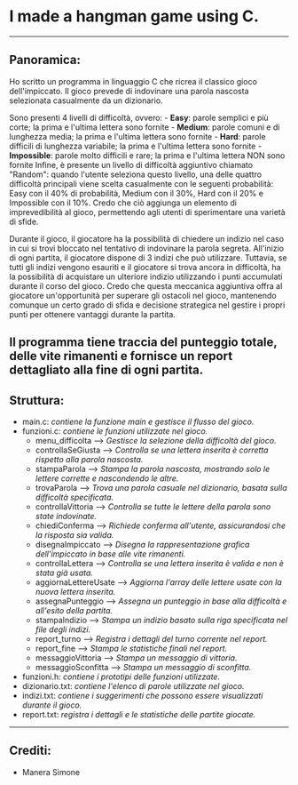 # I made a hangman game using C.
---
## Panoramica:
Ho scritto un programma in linguaggio C che ricrea il classico gioco dell'impiccato. 
Il gioco prevede di indovinare una parola nascosta selezionata casualmente da un dizionario. 

Sono presenti 4 livelli di difficoltà, ovvero:
    - **Easy**: parole semplici e più corte; la prima e l'ultima lettera sono fornite
    - **Medium**: parole comuni e di lunghezza media; la prima e l'ultima lettera sono fornite
    - **Hard**: parole difficili di lunghezza variabile; la prima e l'ultima lettera sono fornite
    - **Impossible**: parole molto difficili e rare; la prima e l'ultima lettera NON sono fornite
Infine, è presente un livello di difficoltà aggiuntivo chiamato "Random": quando l'utente seleziona questo livello, 
una delle quattro difficoltà principali viene scelta casualmente con le seguenti probabilità: 
    Easy con il 40% di probabilità, Medium con il 30%, Hard con il 20% e Impossible con il 10%. 
Credo che ciò aggiunga un elemento di imprevedibilità al gioco, permettendo agli utenti di sperimentare una varietà di sfide.

Durante il gioco, il giocatore ha la possibilità di chiedere un indizio nel caso in cui si trovi bloccato nel tentativo 
di indovinare la parola segreta. All'inizio di ogni partita, il giocatore dispone di 3 indizi che può utilizzare. 
Tuttavia, se tutti gli indizi vengono esauriti e il giocatore si trova ancora in difficoltà, ha la possibilità di acquistare 
un ulteriore indizio utilizzando i punti accumulati durante il corso del gioco.
Credo che questa meccanica aggiuntiva offra al giocatore un'opportunità per superare gli ostacoli nel gioco, mantenendo comunque 
un certo grado di sfida e decisione strategica nel gestire i propri punti per ottenere vantaggi durante la partita.

Il programma tiene traccia del punteggio totale, delle vite rimanenti e fornisce un report dettagliato alla fine di ogni partita.
---
## Struttura:
- main.c: *contiene la funzione main e gestisce il flusso del gioco.*
- funzioni.c: *contiene le funzioni utilizzate nel gioco.*
    - menu_difficolta        --> *Gestisce la selezione della difficoltà del gioco.*
    - controllaSeGiusta      --> *Controlla se una lettera inserita è corretta rispetto alla parola nascosta.*
    - stampaParola           --> *Stampa la parola nascosta, mostrando solo le lettere corrette e nascondendo le altre.*
    - trovaParola            --> *Trova una parola casuale nel dizionario, basata sulla difficoltà specificata.*
    - controllaVittoria      --> *Controlla se tutte le lettere della parola sono state indovinate.*
    - chiediConferma         --> *Richiede conferma all'utente, assicurandosi che la risposta sia valida.*
    - disegnaImpiccato       --> *Disegna la rappresentazione grafica dell'impiccato in base alle vite rimanenti.*
    - controllaLettera       --> *Controlla se una lettera inserita è valida e non è stata già usata.*
    - aggiornaLettereUsate   --> *Aggiorna l'array delle lettere usate con la nuova lettera inserita.*
    - assegnaPunteggio       --> *Assegna un punteggio in base alla difficoltà e all'esito della partita.*
    - stampaIndizio          --> *Stampa un indizio basato sulla riga specificata nel file degli indizi.*
    - report_turno           --> *Registra i dettagli del turno corrente nel report.*
    - report_fine            --> *Stampa le statistiche finali nel report.*
    - messaggioVittoria      --> *Stampa un messaggio di vittoria.*
    - messaggioSconfitta     --> *Stampa un messaggio di sconfitta.*
- funzioni.h: *contiene i prototipi delle funzioni utilizzate.*
- dizionario.txt: *contiene l'elenco di parole utilizzate nel gioco.*
- indizi.txt: *contiene i suggerimenti che possono essere visualizzati durante il gioco.*
- report.txt: *registra i dettagli e le statistiche delle partite giocate.*
---
## Crediti:
 - Manera Simone